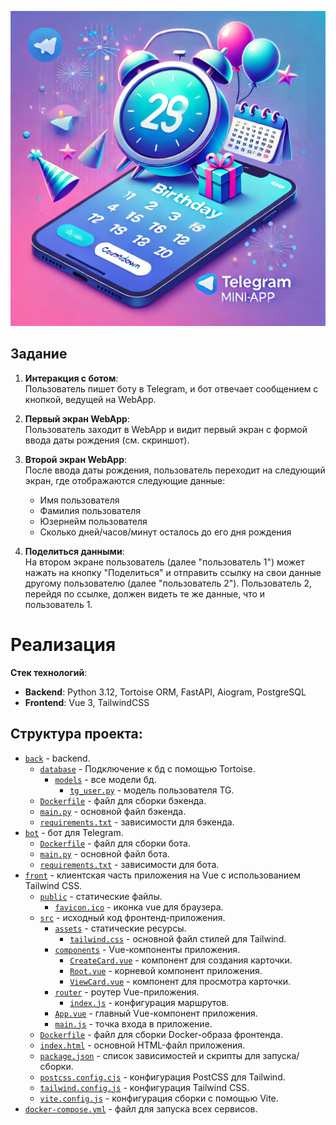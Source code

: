 ![Logo](logo.png)

## Задание

1. **Интеракция с ботом**:  
   Пользователь пишет боту в Telegram, и бот отвечает сообщением с кнопкой, ведущей на WebApp.

2. **Первый экран WebApp**:  
   Пользователь заходит в WebApp и видит первый экран с формой ввода даты рождения (см. скриншот).

3. **Второй экран WebApp**:  
   После ввода даты рождения, пользователь переходит на следующий экран, где отображаются следующие данные:
   - Имя пользователя
   - Фамилия пользователя
   - Юзернейм пользователя
   - Сколько дней/часов/минут осталось до его дня рождения

4. **Поделиться данными**:  
   На втором экране пользователь (далее "пользователь 1") может нажать на кнопку "Поделиться" и отправить ссылку на свои данные другому пользователю (далее "пользователь 2"). Пользователь 2, перейдя по ссылке, должен видеть те же данные, что и пользователь 1.


# Реализация

**Стек технологий**:  
- **Backend**: Python 3.12, Tortoise ORM, FastAPI, Aiogram, PostgreSQL  
- **Frontend**: Vue 3, TailwindCSS  


## Структура проекта:

- [`back`](back) - backend.
  - [`database`](back/database) - Подключение к бд с помощью Tortoise.
    - [`models`](back/database/models) - все модели бд.
      - [`tg_user.py`](back/database/models/tg_user.py) - модель пользователя TG.
  - [`Dockerfile`](back/Dockerfile) - файл для сборки бэкенда.
  - [`main.py`](back/main.py) - основной файл бэкенда.
  - [`requirements.txt`](back/requirements.txt) - зависимости для бэкенда.
- [`bot`](bot) - бот для Telegram.
  - [`Dockerfile`](bot/Dockerfile) - файл для сборки бота.
  - [`main.py`](bot/main.py) - основной файл бота.
  - [`requirements.txt`](bot/requirements.txt) - зависимости для бота.
- [`front`](front) - клиентская часть приложения на Vue с использованием Tailwind CSS.
  - [`public`](front/public) - статические файлы.
    - [`favicon.ico`](front/public/favicon.ico) - иконка vue для браузера.
  - [`src`](front/src) - исходный код фронтенд-приложения.
    - [`assets`](front/src/assets) - статические ресурсы.
      - [`tailwind.css`](front/src/assets/tailwind.css) - основной файл стилей для Tailwind.
    - [`components`](front/src/components) - Vue-компоненты приложения.
      - [`CreateCard.vue`](front/src/components/CreateCard.vue) - компонент для создания карточки.
      - [`Root.vue`](front/src/components/Root.vue) - корневой компонент приложения.
      - [`ViewCard.vue`](front/src/components/ViewCard.vue) - компонент для просмотра карточки.
    - [`router`](front/src/router) - роутер Vue-приложения.
      - [`index.js`](front/src/router/index.js) - конфигурация маршрутов.
    - [`App.vue`](front/src/App.vue) - главный Vue-компонент приложения.
    - [`main.js`](front/src/main.js) - точка входа в приложение.
  - [`Dockerfile`](front/Dockerfile) - файл для сборки Docker-образа фронтенда.
  - [`index.html`](front/index.html) - основной HTML-файл приложения.
  - [`package.json`](front/package.json) - список зависимостей и скрипты для запуска/сборки.
  - [`postcss.config.cjs`](front/postcss.config.cjs) - конфигурация PostCSS для Tailwind.
  - [`tailwind.config.js`](front/tailwind.config.js) - конфигурация Tailwind CSS.
  - [`vite.config.js`](front/vite.config.js) - конфигурация сборки с помощью Vite.
- [`docker-compose.yml`](docker-compose.yml) - файл для запуска всех сервисов.
